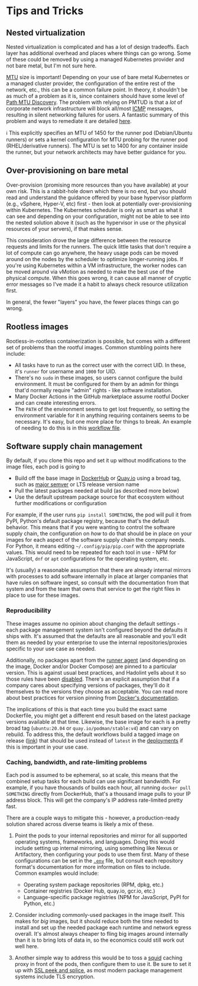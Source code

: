 # Tips and Tricks

## Nested virtualization

Nested virtualization is complicated and has a lot of design tradeoffs.  Each layer has additional overhead and places where things can go wrong.  Some of these could be removed by using a managed Kubernetes provider and not bare metal, but I'm not sure here.

[MTU](https://en.wikipedia.org/wiki/Maximum_transmission_unit) size is important!  Depending on your use of bare metal Kubernetes or a managed cluster provider, the configuration of the entire rest of the network, etc., this can be a common failure point.  In theory, it shouldn't be as much of a problem as it is, since containers should have some level of [Path MTU Discovery](https://en.wikipedia.org/wiki/Path_MTU_Discovery).  The problem with relying on PMTUD is that a _lot_ of corporate network infrastructure will block all/most [ICMP](https://en.wikipedia.org/wiki/Internet_Control_Message_Protocol) messages, resulting in silent networking failures for users.  A fantastic summary of this problem and ways to remediate it are detailed [here](https://blog.cloudflare.com/path-mtu-discovery-in-practice/).

:information_source: This explicitly specifies an MTU of 1450 for the runner pod (Debian/Ubuntu runners) or sets a kernel configuration for MTU probing for the runner pod (RHEL/derivative runners).  The MTU is set to 1400 for any container inside the runner, but your network architects may have better guidance for you.

## Over-provisioning on bare metal

Over-provision (promising more resources than you have available) at your own risk.  This is a rabbit-hole down which there is no end, but you should read and understand the guidance offered by your base hypervisor platform (e.g., vSphere, Hyper-V, etc) first - then look at potentially over-provisioning within Kubernetes.  The Kubernetes scheduler is only as smart as what it can see and depending on your configuration, might not be able to see into the nested solution above it (such as the hypervisor in use or the physical resources of your servers), if that makes sense.

This consideration drove the large difference between the resource requests and limits for the runners.  The quick little tasks that don't require a lot of compute can go anywhere, the heavy usage pods can be moved around on the nodes by the scheduler to optimize longer-running jobs.  If you're using Kubernetes within a VM infrastructure, the worker nodes can be moved around via vMotion as needed to make the best use of the physical compute.  When this goes wrong, it can cause all manner of cryptic error messages so I've made it a habit to always check resource utilization first.

In general, the fewer "layers" you have, the fewer places things can go wrong.

## Rootless images

Rootless-in-rootless containerization is possible, but comes with a different set of problems than the rootful images.  Common stumbling points here include:

- All tasks have to run as the correct user with the correct UID.  In these, it's `runner` for username and `1000` for UID.
- There's no `sudo` in these images, so users cannot configure the build environment.  It must be configured for them by an admin for things that'd normally require "admin" rights - like software installation.
- Many Docker Actions in the GitHub marketplace assume rootful Docker and can create interesting errors.
- The `PATH` of the environment seems to get lost frequently, so setting the environment variable for it in anything requiring containers seems to be necessary.  It's easy, but one more place for things to break.  An example of needing to do this is in this [workflow file](https://github.com/some-natalie/kubernoodles/blob/main/.github/workflows/test-rootless-ubuntu-focal.yml#L22-L23).

## Software supply chain management

By default, if you clone this repo and set it up without modifications to the image files, each pod is going to

- Build off the base image in [DockerHub](https://hub.docker.com/) or [Quay.io](https://quay.io) using a broad tag, such as [major semver](https://semver.org/) or LTS release version name
- Pull the latest packages needed at build (as described more below)
- Use the default upstream package source for that ecosystem without further modifications or configuration

For example, if the user runs `pip install SOMETHING`, the pod will pull it from PyPI, Python's default package registry, because that's the default behavior.  This means that if you were wanting to control the software supply chain, the configuration on _how_ to do that should be in place on your images for each aspect of the software supply chain the company needs.  For Python, it means editing `~/.config/pip/pip.conf` with the appropriate values.  This would need to be repeated for each tool in use - NPM for JavaScript, `dnf` or `apt` configurations for the operating system, etc.

It's (usually) a reasonable assumption that there are already internal mirrors with processes to add software internally in place at larger companies that have rules on software ingest, so consult with the documentation from that system and from the team that owns that service to get the right files in place to use for these images.

### Reproducibility

These images assume no opinion about changing the default settings - each package management system isn't configured beyond the defaults it ships with.  It's assumed that the defaults are all reasonable and you'll edit them as needed by your enterprise to use the internal repositories/proxies specific to your use case as needed.

Additionally, no packages apart from the [runner agent](https://github.com/actions/runner) (and depending on the image, Docker and/or Docker Compose) are pinned to a particular version.  This is against usual best practices, and Hadolint yells about it so those rules have been [disabled](../.github/linters/.hadolint.yaml).  There's an explicit assumption that if a company cares about specifying versions of packages, they'll do it themselves to the versions they choose as acceptable.  You can read more about best practices for version pinning from [Docker's documentation](https://docs.docker.com/develop/develop-images/dockerfile_best-practices/#run).

The implications of this is that each time you build the exact same Dockerfile, you might get a different end result based on the latest package versions available at that time.  Likewise, the base image for each is a pretty broad tag (`ubuntu:20.04` or `quay.io/podman/stable:v4`) and can vary on rebuild.  To address this, the default workflows build a tagged image on release ([link](../.github/workflows/build-release.yml)) that should be used instead of `latest` in the [deployments](../deployments/README.md) if this is important in your use case.  

### Caching, bandwidth, and rate-limiting problems

Each pod is assumed to be ephemeral, so at scale, this means that the combined setup tasks for each build can use significant bandwidth.  For example, if you have thousands of builds each hour, all running `docker pull SOMETHING` directly from DockerHub, that's a thousand image pulls to your IP address block.  This will get the company's IP address rate-limited pretty fast.

There are a couple ways to mitigate this - however, a production-ready solution shared across diverse teams is likely a mix of these.

1. Point the pods to your internal repositories and mirror for all supported operating systems, frameworks, and languages.  Doing this would include setting up internal mirroring, using something like Nexus or Artifactory, then configuring your pods to use them first.  Many of these configurations can be set in the [`.env`](../images/README.md#what-this-folder-is-all-about) file, but consult each repository format's documentation for more information on files to include.  Common examples would include:

    - Operating system package repositories (RPM, dpkg, etc.)
    - Container registries (Docker Hub, quay.io, gcr.io, etc.)
    - Language-specific package registries (NPM for JavaScript, PyPI for Python, etc.)

1. Consider including commonly-used packages in the image itself.  This makes for _big_ images, but it should reduce both the time needed to install and set up the needed package each runtime and network egress overall.  It's almost always cheaper to fling big images around internally than it is to bring lots of data in, so the economics could still work out well here.
1. Another simple way to address this would be to toss a [squid](http://www.squid-cache.org/) caching proxy in front of the pods, then configure them to use it.  Be sure to set it up with [SSL peek and splice](https://wiki.squid-cache.org/Features/SslPeekAndSplice), as most modern package management systems include TLS encryption.
